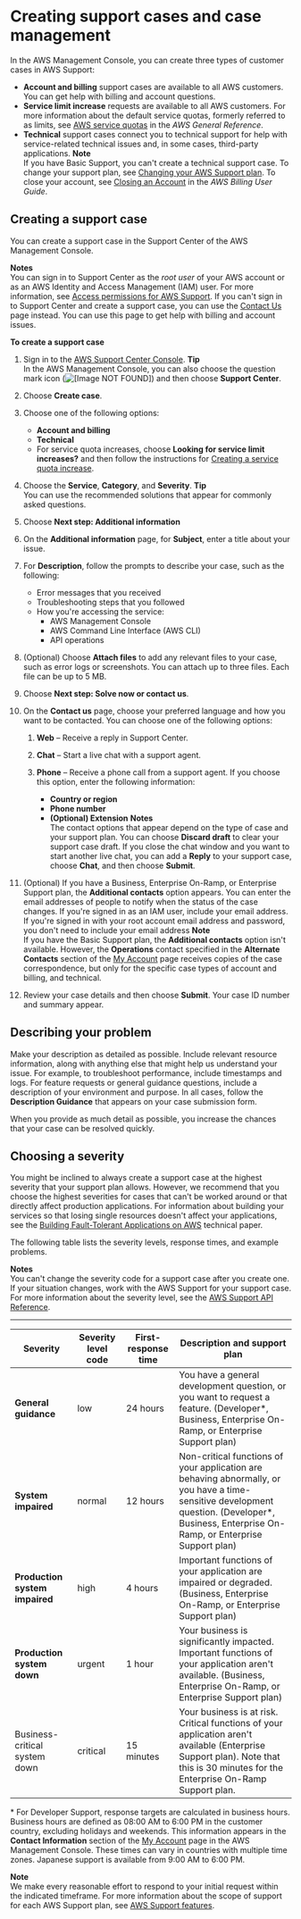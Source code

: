 # Creating support cases and case management<a name="case-management"></a>

In the AWS Management Console, you can create three types of customer cases in AWS Support:
+ **Account and billing** support cases are available to all AWS customers\. You can get help with billing and account questions\.
+ **Service limit increase** requests are available to all AWS customers\. For more information about the default service quotas, formerly referred to as limits, see [AWS service quotas](https://docs.aws.amazon.com/general/latest/gr/aws_service_limits.html) in the *AWS General Reference*\.
+ **Technical** support cases connect you to technical support for help with service\-related technical issues and, in some cases, third\-party applications\.
**Note**  
If you have Basic Support, you can't create a technical support case\.
To change your support plan, see [Changing your AWS Support plan](changing-support-plans.md)\.
To close your account, see [Closing an Account](https://docs.aws.amazon.com/awsaccountbilling/latest/aboutv2/close-account.html) in the *AWS Billing User Guide*\.

## Creating a support case<a name="creating-a-support-case"></a>

You can create a support case in the Support Center of the AWS Management Console\.

**Notes**  
You can sign in to Support Center as the *root user* of your AWS account or as an AWS Identity and Access Management \(IAM\) user\. For more information, see [Access permissions for AWS Support](accessing-support.md)\.
If you can't sign in to Support Center and create a support case, you can use the [Contact Us](http://aws.amazon.com/contact-us/) page instead\. You can use this page to get help with billing and account issues\.

**To create a support case**

1. Sign in to the [AWS Support Center Console](https://console.aws.amazon.com/support)\.
**Tip**  
In the AWS Management Console, you can also choose the question mark icon \(![\[Image NOT FOUND\]](http://docs.aws.amazon.com/awssupport/latest/user/images/questionmark.png)\) and then choose **Support Center**\.

1. Choose **Create case**\.

1. Choose one of the following options:
   + **Account and billing**
   + **Technical**
   + For service quota increases, choose **Looking for service limit increases?** and then follow the instructions for [Creating a service quota increase](create-service-quota-increase.md)\.

1. Choose the **Service**, **Category**, and **Severity**\.
**Tip**  
You can use the recommended solutions that appear for commonly asked questions\.

1. Choose **Next step: Additional information**

1. On the **Additional information** page, for **Subject**, enter a title about your issue\.

1. For **Description**, follow the prompts to describe your case, such as the following:
   + Error messages that you received
   + Troubleshooting steps that you followed
   + How you're accessing the service:
     + AWS Management Console 
     + AWS Command Line Interface \(AWS CLI\)
     + API operations

1. \(Optional\) Choose **Attach files** to add any relevant files to your case, such as error logs or screenshots\. You can attach up to three files\. Each file can be up to 5 MB\. 

1. Choose **Next step: Solve now or contact us**\.

1. On the **Contact us** page, choose your preferred language and how you want to be contacted\. You can choose one of the following options:

   1. **Web** – Receive a reply in Support Center\.

   1. **Chat** – Start a live chat with a support agent\.

   1. **Phone** – Receive a phone call from a support agent\. If you choose this option, enter the following information:
      + **Country or region**
      + **Phone number**
      + **\(Optional\) Extension**
**Notes**  
The contact options that appear depend on the type of case and your support plan\.
You can choose **Discard draft** to clear your support case draft\.
If you close the chat window and you want to start another live chat, you can add a **Reply** to your support case, choose **Chat**, and then choose **Submit**\.

1. \(Optional\) If you have a Business, Enterprise On\-Ramp, or Enterprise Support plan, the **Additional contacts** option appears\. You can enter the email addresses of people to notify when the status of the case changes\. If you're signed in as an IAM user, include your email address\. If you're signed in with your root account email address and password, you don't need to include your email address
**Note**  
If you have the Basic Support plan, the **Additional contacts** option isn't available\. However, the **Operations** contact specified in the **Alternate Contacts** section of the [My Account](https://console.aws.amazon.com/billing/home?#/account) page receives copies of the case correspondence, but only for the specific case types of account and billing, and technical\.

1. Review your case details and then choose **Submit**\. Your case ID number and summary appear\.

## Describing your problem<a name="describing-your-problem"></a>

Make your description as detailed as possible\. Include relevant resource information, along with anything else that might help us understand your issue\. For example, to troubleshoot performance, include timestamps and logs\. For feature requests or general guidance questions, include a description of your environment and purpose\. In all cases, follow the **Description Guidance** that appears on your case submission form\.

When you provide as much detail as possible, you increase the chances that your case can be resolved quickly\.

## Choosing a severity<a name="choosing-severity"></a>

You might be inclined to always create a support case at the highest severity that your support plan allows\. However, we recommend that you choose the highest severities for cases that can't be worked around or that directly affect production applications\. For information about building your services so that losing single resources doesn't affect your applications, see the [Building Fault\-Tolerant Applications on AWS](http://media.amazonwebservices.com/AWS_Building_Fault_Tolerant_Applications.pdf) technical paper\.

The following table lists the severity levels, response times, and example problems\. 

**Notes**  
You can't change the severity code for a support case after you create one\. If your situation changes, work with the AWS Support for your support case\. 
For more information about the severity level, see the [AWS Support API Reference](https://docs.aws.amazon.com/awssupport/latest/APIReference/API_SeverityLevel.html)\.


****  

| Severity | Severity level code | First\-response time | Description and support plan | 
| --- | --- | --- | --- | 
|  **General guidance**  | low |  24 hours  |  You have a general development question, or you want to request a feature\. \(Developer\*, Business, Enterprise On\-Ramp, or Enterprise Support plan\)  | 
|  **System impaired**  | normal |  12 hours  |  Non\-critical functions of your application are behaving abnormally, or you have a time\-sensitive development question\. \(Developer\*, Business, Enterprise On\-Ramp, or Enterprise Support plan\)  | 
|  **Production system impaired**  | high |  4 hours  |  Important functions of your application are impaired or degraded\. \(Business, Enterprise On\-Ramp, or Enterprise Support plan\)  | 
|  **Production system down**  | urgent |  1 hour  |  Your business is significantly impacted\. Important functions of your application aren't available\. \(Business, Enterprise On\-Ramp, or Enterprise Support plan\)  | 
| Business\-critical system down | critical | 15 minutes |  Your business is at risk\. Critical functions of your application aren't available \(Enterprise Support plan\)\. Note that this is 30 minutes for the Enterprise On\-Ramp Support plan\.  | 

\* For Developer Support, response targets are calculated in business hours\. Business hours are defined as 08:00 AM to 6:00 PM in the customer country, excluding holidays and weekends\. This information appears in the **Contact Information** section of the [My Account](https://console.aws.amazon.com/billing/home#/account) page in the AWS Management Console\. These times can vary in countries with multiple time zones\. Japanese support is available from 9:00 AM to 6:00 PM\.

**Note**  
We make every reasonable effort to respond to your initial request within the indicated timeframe\. For more information about the scope of support for each AWS Support plan, see [AWS Support features](https://aws.amazon.com/premiumsupport/features/)\.
